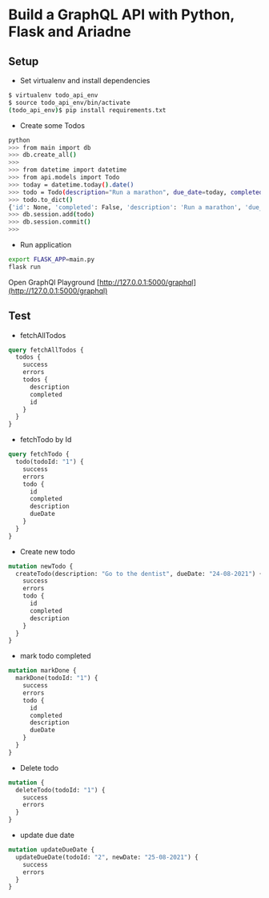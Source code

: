 # Build a GraphQL API with Python, Flask and Ariadne

## Setup

- Set virtualenv and install dependencies

```sh
$ virtualenv todo_api_env
$ source todo_api_env/bin/activate
(todo_api_env)$ pip install requirements.txt

```

- Create some Todos

```sh
python
>>> from main import db
>>> db.create_all()
>>>
>>> from datetime import datetime
>>> from api.models import Todo
>>> today = datetime.today().date()
>>> todo = Todo(description="Run a marathon", due_date=today, completed=False)
>>> todo.to_dict()
{'id': None, 'completed': False, 'description': 'Run a marathon', 'due_date': '2021-08-22'}
>>> db.session.add(todo)
>>> db.session.commit()
>>>
```

- Run application

```sh
export FLASK_APP=main.py
flask run

```

Open GraphQl Playground [http://127.0.0.1:5000/graphql](http://127.0.0.1:5000/graphql)

## Test

- fetchAllTodos

```graphql
query fetchAllTodos {
  todos {
    success
    errors
    todos {
      description
      completed
      id
    }
  }
}
```

- fetchTodo by Id

```graphql
query fetchTodo {
  todo(todoId: "1") {
    success
    errors
    todo {
      id
      completed
      description
      dueDate
    }
  }
}
```

- Create new todo

```graphql
mutation newTodo {
  createTodo(description: "Go to the dentist", dueDate: "24-08-2021") {
    success
    errors
    todo {
      id
      completed
      description
    }
  }
}
```

- mark todo completed

```graphql
mutation markDone {
  markDone(todoId: "1") {
    success
    errors
    todo {
      id
      completed
      description
      dueDate
    }
  }
}
```

- Delete todo

```graphql
mutation {
  deleteTodo(todoId: "1") {
    success
    errors
  }
}
```

- update due date

```graphql
mutation updateDueDate {
  updateDueDate(todoId: "2", newDate: "25-08-2021") {
    success
    errors
  }
}
```
